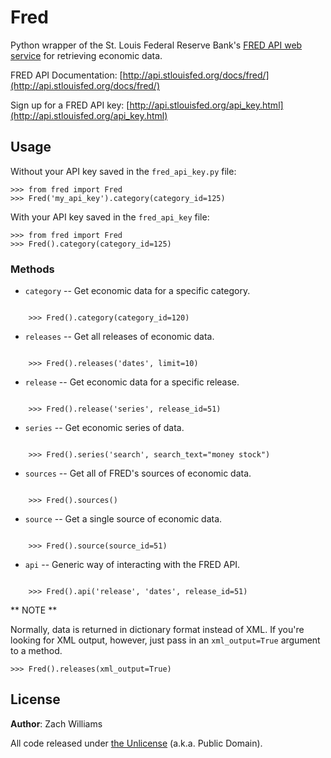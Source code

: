 Fred
====

Python wrapper of the St. Louis Federal Reserve Bank's [FRED API web
service](http://api.stlouisfed.org/docs/fred/) for retrieving economic data.

FRED API Documentation:
[http://api.stlouisfed.org/docs/fred/](http://api.stlouisfed.org/docs/fred/)

Sign up for a FRED API key:
[http://api.stlouisfed.org/api_key.html](http://api.stlouisfed.org/api_key.html)


Usage
-----

Without your API key saved in the `fred_api_key.py` file:

    >>> from fred import Fred
    >>> Fred('my_api_key').category(category_id=125)

With your API key saved in the `fred_api_key` file:

    >>> from fred import Fred
    >>> Fred().category(category_id=125)


### Methods

* `category` -- Get economic data for a specific category.
<pre><code>
    >>> Fred().category(category_id=120)
</code></pre>


* `releases` -- Get all releases of economic data.
<pre><code>
    >>> Fred().releases('dates', limit=10)
</code></pre>


* `release` -- Get economic data for a specific release.
<pre><code>
    >>> Fred().release('series', release_id=51)
</code></pre>


* `series` -- Get economic series of data.
<pre><code>
    >>> Fred().series('search', search_text="money stock")
</code></pre>


* `sources` -- Get all of FRED's sources of economic data.
<pre><code>
    >>> Fred().sources()
</code></pre>


* `source` -- Get a single source of economic data.
<pre><code>
    >>> Fred().source(source_id=51)
</code></pre>


* `api` -- Generic way of interacting with the FRED API.
<pre><code>
    >>> Fred().api('release', 'dates', release_id=51)
</code></pre>


** NOTE **

Normally, data is returned in dictionary format instead of XML. If you're
looking for XML output, however, just pass in an `xml_output=True` argument to a
method.

    >>> Fred().releases(xml_output=True)


License
-------

**Author**: Zach Williams

All code released under [the Unlicense](http://unlicense.org/) (a.k.a. Public
Domain).
